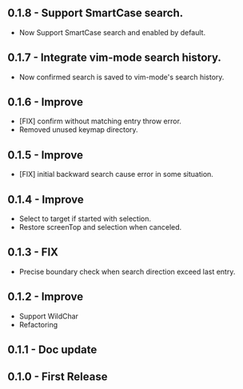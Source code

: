 ## 0.1.8 - Support SmartCase search.
- Now Support SmartCase search and enabled by default.

## 0.1.7 - Integrate vim-mode search history.
- Now confirmed search is saved to vim-mode's search history.

## 0.1.6 - Improve
- [FIX] confirm without matching entry throw error.
- Removed unused keymap directory.

## 0.1.5 - Improve
- [FIX] initial backward search cause error in some situation.

## 0.1.4 - Improve
- Select to target if started with selection.
- Restore screenTop and selection when canceled.

## 0.1.3 - FIX
- Precise boundary check when search direction exceed last entry.

## 0.1.2 - Improve
- Support WildChar
- Refactoring

## 0.1.1 - Doc update
## 0.1.0 - First Release
